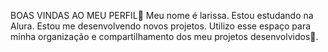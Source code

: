 BOAS VINDAS AO MEU PERFIL💙
Meu nome é larissa.
Estou estudando na Alura.
Estou me desenvolvendo novos projetos.
Utilizo esse espaço para minha organização e compartilhamento dos meu projetos desenvolvidos💙.




















